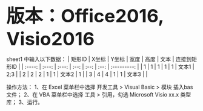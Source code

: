 <font size=12>__版本：Office2016, Visio2016__</font>


sheet1 中输入以下数据：
| 矩形ID | X坐标 | Y坐标 | 宽度 | 高度 | 文本 | 连接到矩形ID |
| :----: | :---: | :---: | :--: | :--: | :--: | :---------: |
|    1   |   1   |   1   |   1  |   1  | 文本1 |     2;3    |
|    2   |   2   |   2   |   1  |   1  | 文本2 |     1      |
|    3   |   4   |   4   |   1  |   1  | 文本3 |            |

操作方法：
1、在 Excel 菜单栏中选择 开发工具 > Visual Basic > 模块 插入bas文件；
2、在 VBA 菜单栏中选择 工具 > 引用，勾选 Microsoft Visio xx.x 类型库；
3、运行。
